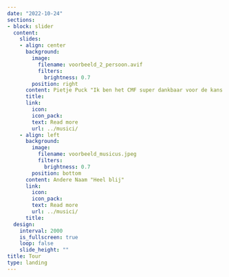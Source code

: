 ```yaml
---
date: "2022-10-24"
sections:
- block: slider
  content:
    slides:
    - align: center
      background:
        image:
          filename: voorbeeld_2_persoon.avif
          filters:
            brightness: 0.7
        position: right
      content: Pietje Puck "Ik ben het CMF super dankbaar voor de kans die ze mij geboden hebben"
      title: 
      link:
        icon: 
        icon_pack: 
        text: Read more
        url: ../musici/
    - align: left
      background:
        image:
          filename: voorbeeld_musicus.jpeg
          filters:
            brightness: 0.7
        position: bottom
      content: Andere Naam "Heel blij"
      link:
        icon: 
        icon_pack: 
        text: Read more
        url: ../musici/
      title: 
  design:
    interval: 2000
    is_fullscreen: true
    loop: false
    slide_height: ""
title: Tour
type: landing
---
```

